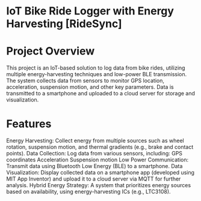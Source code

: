 # IoT Bike Ride Logger with Energy Harvesting [RideSync]
# Project Overview
This project is an IoT-based solution to log data from bike rides, utilizing multiple energy-harvesting techniques and low-power BLE transmission. The system collects data from sensors to monitor GPS location, acceleration, suspension motion, and other key parameters. Data is transmitted to a smartphone and uploaded to a cloud server for storage and visualization.

# Features
Energy Harvesting: Collect energy from multiple sources such as wheel rotation, suspension motion, and thermal gradients (e.g., brake and contact points).
Data Collection: 
 Log data from various sensors, including:
 GPS coordinates
 Acceleration
 Suspension motion
Low Power Communication: Transmit data using Bluetooth Low Energy (BLE) to a smartphone.
Data Visualization: Display collected data on a smartphone app (developed using MIT App Inventor) and upload it to a cloud server via MQTT for further analysis.
Hybrid Energy Strategy: A system that prioritizes energy sources based on availability, using energy-harvesting ICs (e.g., LTC3108).
 
